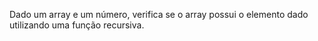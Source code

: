 Dado um array e um número, verifica se o array possui o elemento dado utilizando uma função recursiva.
